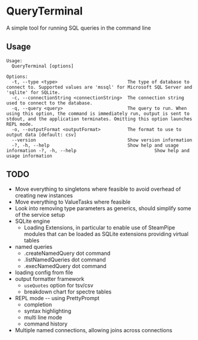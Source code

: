 # QueryTerminal

A simple tool for running SQL queries in the command line

## Usage
```
Usage:
  QueryTerminal [options]

Options:
  -t, --type <type>                          The type of database to connect to. Supported values are 'mssql' for Microsoft SQL Server and 'sqlite' for SQLite.
  -c, --connectionString <connectionString>  The connection string used to connect to the database.
  -q, --query <query>                        The query to run. When using this option, the command is immediately run, output is sent to stdout, and the application terminates. Omitting this option launches REPL mode.
  -o, --outputFormat <outputFormat>          The format to use to output data [default: csv]
  --version                                  Show version information
  -?, -h, --help                             Show help and usage information -?, -h, --help                             Show help and usage information
```

## TODO
- Move everything to singletons where feasible to avoid overhead of creating new instances
- Move everything to ValueTasks where feasible
- Look into removing type parameters as generics, should simplify some of the service setup
- SQLite engine
    - Loading Extensions, in particular to enable use of SteamPipe modules that can be loaded as SQLite extensions providing virtual tables
- named queries
    - .createNamedQuery dot command
    - .listNamedQueries dot command
    - .execNamedQuery dot command
- loading config from file
- output formatter framework
    - `useQuotes` option for tsv/csv
    - breakdown chart for spectre tables
- REPL mode -- using PrettyPrompt
    - completion
    - syntax highlighting
    - multi line mode
    - command history
- Multiple named connections, allowing joins across connections
